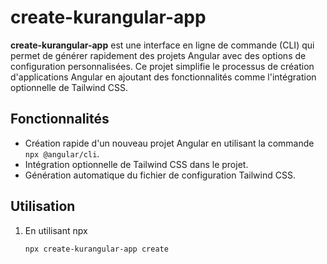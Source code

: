 # create-kurangular-app

**create-kurangular-app** est une interface en ligne de commande (CLI) qui permet de générer rapidement des projets Angular avec des options de configuration personnalisées. Ce projet simplifie le processus de création d'applications Angular en ajoutant des fonctionnalités comme l'intégration optionnelle de Tailwind CSS.

## Fonctionnalités

- Création rapide d'un nouveau projet Angular en utilisant la commande `npx @angular/cli`.
- Intégration optionnelle de Tailwind CSS dans le projet.
- Génération automatique du fichier de configuration Tailwind CSS.

## Utilisation

1. En utilisant npx

   ```bash
   npx create-kurangular-app create
